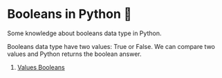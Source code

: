 # Booleans in Python :snake:
Some knowledge about booleans data type in Python.

Booleans data type have two values: True or False.
We can compare two values and Python returns the boolean answer.

1.  [Values Booleans](values-booleans.py)
